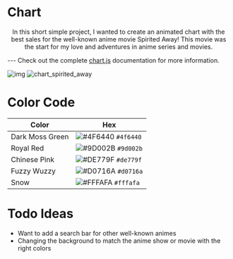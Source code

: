 # Chart

<p align="center">
In this short simple project, I wanted to create an animated chart with the best sales for the well-known anime movie Spirited Away! This movie was the start for my love and adventures in anime series and movies.

--- Check out the complete [chart.js](https://https://www.chartjs.org) documentation for more information.

<p align="center">

  ![img](https://user-images.githubusercontent.com/51058620/137648469-d47824fa-e453-4a8d-983f-ad9e42102d9a.png)
  ![chart_spirited_away](https://user-images.githubusercontent.com/51058620/137840109-c6ec92a4-a9d6-425e-b8e4-e38ef168ef63.png)

  
  # Color Code
  
  
| Color | Hex | 
| --------------- | --------------- | 
| Dark Moss Green |![#4F6440](https://via.placeholder.com/10/4F6440/000000?text=+) `#4f6440` |
| Royal Red   |![#9D002B](https://via.placeholder.com/10/9D002B/000000?text=+) `#9d002b` |
| Chinese Pink |![#DE779F](https://via.placeholder.com/10/DE779F/000000?text=+) `#de779f` | 
| Fuzzy Wuzzy |![#D0716A](https://via.placeholder.com/10/d0716a/000000?text=+) `#d0716a` |
| Snow |![#FFFAFA](https://via.placeholder.com/10/fffafa/000000?text=+) `#fffafa` |

  
  # Todo Ideas
  
  * Want to add a search bar for other well-known animes
  * Changing the background to match the anime show or movie with the right colors
